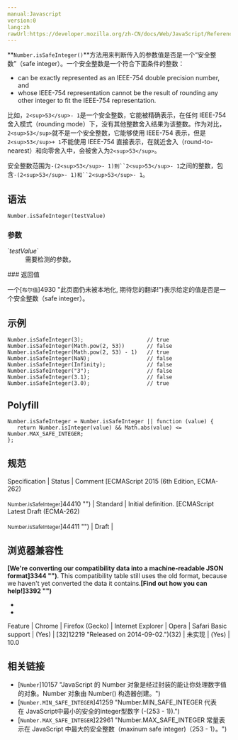 ```yaml
---
manual:Javascript
version:0
lang:zh
rawUrl:https://developer.mozilla.org/zh-CN/docs/Web/JavaScript/Reference/Global_Objects/Number/isSafeInteger
---
```






**`Number.isSafeInteger()`**方法用来判断传入的参数值是否是一个“安全整数”（safe integer）。一个安全整数是一个符合下面条件的整数：


* can be exactly represented as an IEEE-754 double precision number, and
* whose IEEE-754 representation cannot be the result of rounding any other integer to fit the IEEE-754 representation.


比如，`2<sup>53</sup>- 1`是一个安全整数，它能被精确表示，在任何 IEEE-754 舍入模式（rounding mode）下，没有其他整数舍入结果为该整数。作为对比，`2<sup>53</sup>`就不是一个安全整数，它能够使用 IEEE-754 表示，但是`2<sup>53</sup>+ 1`不能使用 IEEE-754 直接表示，在就近舍入（round-to-nearest）和向零舍入中，会被舍入为`2<sup>53</sup>`。



安全整数范围为`-(2<sup>53</sup>- 1)到``2<sup>53</sup>- 1`之间的整数，包含`-(2<sup>53</sup>- 1)和``2<sup>53</sup>- 1`。


## 语法<a name="Syntax"></a>

```
Number.isSafeInteger(testValue)
```

### 参数<a name="Parameters"></a>
<dl><dt id=''>`<var>testValue</var>`</dt><dd>需要检测的参数。</dd></dl>
### 返回值<a name="返回值"></a>


一个[`布尔值`]4930 "此页面仍未被本地化, 期待您的翻译!")表示给定的值是否是一个安全整数（safe integer）。


## 示例<a name="Example"></a>

```
Number.isSafeInteger(3);                    // true
Number.isSafeInteger(Math.pow(2, 53))       // false
Number.isSafeInteger(Math.pow(2, 53) - 1)   // true
Number.isSafeInteger(NaN);                  // false
Number.isSafeInteger(Infinity);             // false
Number.isSafeInteger("3");                  // false
Number.isSafeInteger(3.1);                  // false
Number.isSafeInteger(3.0);                  // true
```

## Polyfill<a name="Polyfill"></a>

```
Number.isSafeInteger = Number.isSafeInteger || function (value) {
   return Number.isInteger(value) && Math.abs(value) <= Number.MAX_SAFE_INTEGER;
};
```

## 规范<a name="规范"></a>

Specification | Status | Comment 
[ECMAScript 2015 (6th Edition, ECMA-262)<br></br><small>Number.isSafeInteger</small>]44410 "") | Standard | Initial definition. 
[ECMAScript Latest Draft (ECMA-262)<br></br><small>Number.isSafeInteger</small>]44411 "") | Draft |  


## 浏览器兼容性<a name="Browser_compatibility"></a>


**[We&#39;re converting our compatibility data into a machine-readable JSON format]3344 "")**. This compatibility table still uses the old format, because we haven&#39;t yet converted the data it contains.**[Find out how you can help!]3392 "")**


* 
* 

Feature | Chrome | Firefox (Gecko) | Internet Explorer | Opera | Safari 
Basic support | (Yes) | [32]12219 "Released on 2014-09-02.")(32) | 未实现 | (Yes) | 10.0 




## 相关链接<a name="相关链接"></a>

* [`Number`]10157 "JavaScript 的 Number 对象是经过封装的能让你处理数字值的对象。Number 对象由 Number() 构造器创建。")
* [`Number.MIN_SAFE_INTEGER`]41259 "Number.MIN_SAFE_INTEGER 代表在 JavaScript中最小的安全的integer型数字 (-(253 - 1)).")
* [`Number.MAX_SAFE_INTEGER`]22961 "Number.MAX_SAFE_INTEGER 常量表示在 JavaScript 中最大的安全整数（maxinum safe integer)（253 - 1）。")



